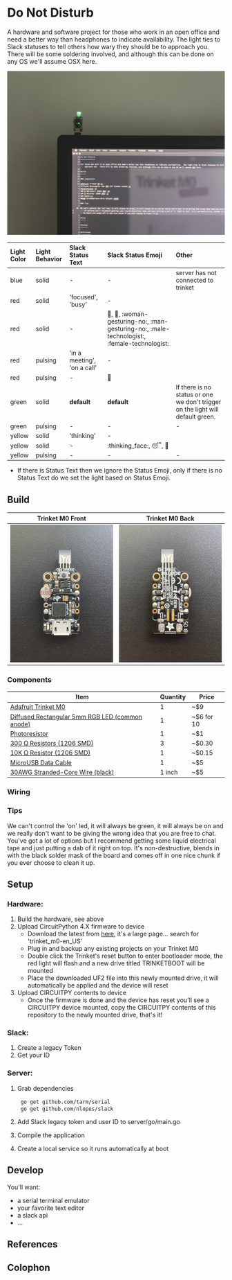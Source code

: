 Do Not Disturb
==============

A hardware and software project for those who work in an open office and need a better way than headphones to indicate availability.  The light ties to Slack statuses to tell others how wary they should be to approach you.  There will be some soldering involved, and although this can be done on any OS we'll assume OSX here.

![](assets/IMG_6796.JPG)

| Light Color | Light Behavior | Slack Status Text | Slack Status Emoji | Other |
| :---------- | :------------- | :---------------- | :----------------- | :---- |
| blue    | solid   | - | - | server has not connected to trinket |
| red     | solid   | 'focused', 'busy' | - | |
| red     | solid   | - | :triangular_flag_on_post:, :red_circle:, :woman-gesturing-no:, :man-gesturing-no:, :male-technologist:, :female-technologist: | |
| red     | pulsing | 'in a meeting', 'on a call' | - | |
| red     | pulsing | - | :middle_finger: | |
| green   | solid   | __default__ | __default__ | If there is no status or one we don't trigger on the light will default green. |
| green   | pulsing | - | - | - |
| yellow  | solid   | 'thinking' | - | |
| yellow  | solid   | - | :thinking_face:, :sleeping:, :shushing_face: | |
| yellow  | pulsing | - | - | - |

* If there is Status Text then we ignore the Status Emoji, only if there is no Status Text do we set the light based on Status Emoji.

Build
-----

| Trinket M0 Front | Trinket M0 Back |
| :-----------: | :----------: |
| ![](assets/IMG_0842.JPG) | ![](assets/IMG_7806.JPG) |

### Components

| Item | Quantity | Price |
| ---- | -------- | ----- |
| [Adafruit Trinket M0](https://www.adafruit.com/product/3500) | 1 | ~$9 |
| [Diffused Rectangular 5mm RGB LED (common anode)](https://www.adafruit.com/product/2739) | 1 | ~$6 for 10 |
| [Photoresistor](https://www.adafruit.com/product/161) | 1 | ~$1 |
| [300 Ω Resistors (1206 SMD)](https://www.mouser.com/Passive-Components/Resistors/SMD-Resistors-Chip-Resistors/_/N-7h7yu?P=1z0x8a5Z1z0x6frZ1yzmoty) | 3 | ~$0.30 |
| [10K Ω Resistor (1206 SMD)](https://www.mouser.com/Passive-Components/Resistors/SMD-Resistors-Chip-Resistors/_/N-7h7yu?P=1z0x6frZ1yzmotyZ1yzmno7) | 1 | ~$0.15 |
| [MicroUSB Data Cable](https://www.amazon.com/dp/B0711PVX6Z/ref=cm_sw_em_r_mt_dp_U_NwJdDb4PMCY4R) | 1 | ~$5 |
| [30AWG Stranded-Core Wire (black)](https://www.adafruit.com/product/3164) | 1 inch | ~$5 |

### Wiring

### Tips

We can't control the 'on' led, it will always be green, it will always be on and we really don't want to be giving the wrong idea that you are free to chat.  You've got a lot of options but I recommend getting some liquid electrical tape and just putting a dab of it right on top.  It's non-destructive, blends in with the black solder mask of the board and comes off in one nice chunk if you ever choose to clean it up.

Setup
-----

### Hardware:

1. Build the hardware, see above
2. Upload CircuitPython 4.X firmware to device
   - Download the latest from [here](https://github.com/adafruit/circuitpython/releases<Paste>), it's a large page... search for 'trinket_m0-en_US'
   - Plug in and backup any existing projects on your Trinket M0
   - Double click the Trinket's reset button to enter bootloader mode, the red light will flash and a new drive titled TRINKETBOOT will be mounted
   - Place the downloaded UF2 file into this newly mounted drive, it will automatically be applied and the device will reset
3. Upload CIRCUITPY contents to device
   - Once the firmware is done and the device has reset you'll see a CIRCUITPY device mounted, copy the CIRCUITPY contents of this repository to the newly mounted drive, that's it!

### Slack:

1. Create a legacy Token
2. Get your ID

### Server:

1. Grab dependencies

        go get github.com/tarm/serial
        go get github.com/nlopes/slack

2. Add Slack legacy token and user ID to server/go/main.go
3. Compile the application
4. Create a local service so it runs automatically at boot

Develop
-------

You'll want:

- a serial terminal emulator
- your favorite text editor
- a slack api
- ...

References
----------


Colophon
--------

